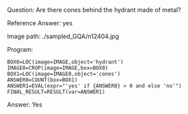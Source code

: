 Question: Are there cones behind the hydrant made of metal?

Reference Answer: yes

Image path: ./sampled_GQA/n12404.jpg

Program:

```
BOX0=LOC(image=IMAGE,object='hydrant')
IMAGE0=CROP(image=IMAGE,box=BOX0)
BOX1=LOC(image=IMAGE0,object='cones')
ANSWER0=COUNT(box=BOX1)
ANSWER1=EVAL(expr="'yes' if {ANSWER0} > 0 and else 'no'")
FINAL_RESULT=RESULT(var=ANSWER1)
```
Answer: Yes

